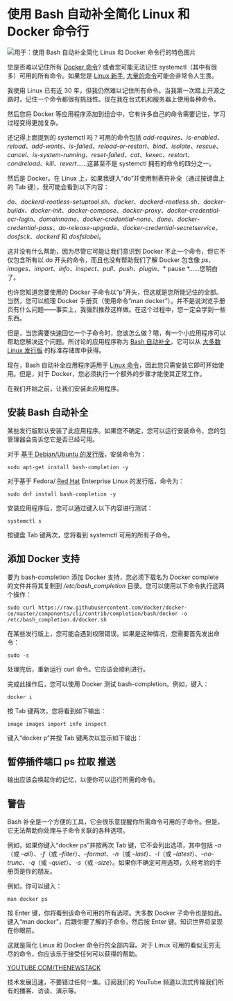# 使用 Bash 自动补全简化 Linux 和 Docker 命令行

![用于：使用 Bash 自动补全简化 Linux 和 Docker 命令行的特色图片](https://cdn.thenewstack.io/media/2024/03/e3ec3d33-wings-1024x643.png)

您是否难以记住所有 [Docker 命令](https://thenewstack.io/docker-basics-how-to-use-dockerfiles/)? 或者您可能无法记住 systemctl（其中有很多）可用的所有命令。如果您是 [Linux 新手](https://thenewstack.io/set-up-python-on-fedora-linux-4-steps/), [大量的命令](https://thenewstack.io/linux-pass-a-text-based-password-manager/)可能会非常令人生畏。

我使用 Linux 已有近 30 年，但我仍然难以记住所有命令。当我第一次踏上开源之路时，记住一个命令都很有挑战性。现在我在台式机和服务器上使用各种命令。

然后您将 Docker 等应用程序添加到组合中，它有许多自己的命令需要记住，学习过程变得更加复杂。

还记得上面提到的 systemctl 吗？可用的命令包括 *add-requires*、*is-enabled*、*reload*、*add-wants*、*is-failed*、*reload-or-restart*、*bind*、*isolate*、*rescue*、*cancel*、*is-system-running*、*reset-failed*、*cat*、*kexec*、*restart*、*condreload*、*kill*、*revert*……这甚至不是 systemctl 拥有的命令的四分之一。

然后是 Docker。在 Linux 上，如果我键入“do”并使用制表符补全（通过按键盘上的 Tab 键），我可能会看到以下内容：

*do*、*dockerd-rootless-setuptool.sh*、*docker*、*dockerd-rootless.sh*、*docker-buildx*、*docker-init*、*docker-compose*、*docker-proxy*、*docker-credential-ecr-login*、*domainname*、*docker-credential-none*、*done*、*docker-credential-pass*、*do-release-upgrade*、*docker-credential-secretservice*、*dosfsck*、*dockerd* 和 *dosfslabel*。

这并没有什么帮助，因为尽管它可能让我们意识到 Docker 不止一个命令，但它不仅包含所有以 do 开头的命令，而且也没有帮助我们了解 Docker 包含像 *ps*、*images*、*import*、*info*、*inspect*、*pull*、*push*、*plugin*、* pause *……您明白了。

也许您知道您要使用的 Docker 子命令以“p”开头，但这就是您所能记住的全部。当然，您可以梳理 Docker 手册页（使用命令“man docker”）。并不是说浏览手册页有什么问题——事实上，我强烈推荐这样做。在这个过程中，您一定会学到一些东西。

但是，当您需要快速回忆一个子命令时，您该怎么做？嗯，有一个小应用程序可以帮助您解决这个问题。所讨论的应用程序称为 [Bash 自动补全](https://github.com/scop/bash-completion)，它可以从 [大多数 Linux 发行版](https://thenewstack.io/linux-server-operating-systems-red-hat-enterprise-linux-and-beyond/) 的标准存储库中获得。

现在，Bash 自动补全应用程序适用于 [Linux 命令](https://thenewstack.io/fosdem-24-can-the-unix-shell-be-improved-hell-yes/)，因此您只需安装它即可开始使用。但是，对于 Docker，您必须执行一个额外的步骤才能使其正常工作。

在我们开始之前，让我们安装此应用程序。

## 安装 Bash 自动补全

某些发行版默认安装了此应用程序。如果您不确定，您可以运行安装命令，您的包管理器会告诉您它是否已经可用。

对于 [基于 Debian/Ubuntu 的发行版](https://thenewstack.io/what-is-ubuntu-pro-and-how-can-you-use-it/)，安装命令为：

```
sudo apt-get install bash-completion -y
```

对于基于 Fedora/ [Red Hat](https://www.openshift.com/try?utm_content=inline-mention) Enterprise Linux 的发行版，命令为：

```
sudo dnf install bash-completion -y
```

安装应用程序后，您可以通过键入以下内容进行测试：

```
systemctl s
```

按键盘 Tab 键两次，您将看到 systemctl 可用的所有子命令。

## 添加 Docker 支持

要为 bash-completion 添加 Docker 支持，您必须下载名为 Docker complete 的文件并将其复制到 */etc/bash_completion* 目录。您可以使用以下命令执行这两个操作：

```
sudo curl https://raw.githubusercontent.com/docker/docker-ce/master/components/cli/contrib/completion/bash/docker -o /etc/bash_completion.d/docker.sh
```

在某些发行版上，您可能会遇到权限错误。如果是这种情况，您需要首先发出命令：

```
sudo -s
```

处理完后，重新运行 curl 命令。它应该会顺利进行。

完成此操作后，您可以使用 Docker 测试 bash-completion。例如，键入：

```
docker i
```

按 Tab 键两次，您将看到如下输出：

```
image images import info inspect
```

键入“docker p”并按 Tab 键两次以显示如下输出：
## 暂停插件端口 ps 拉取 推送

输出应该会唤起你的记忆，以便你可以运行所需的命令。

## 警告

Bash 补全是一个方便的工具，它会很乐意提醒你所需命令可用的子命令。但是，它无法帮助你处理与子命令关联的各种选项。

例如，如果你键入“docker ps”并按两次 Tab 键，它不会列出选项，其中包括
*-a*（或 *–all*）、*-f*（或 *–filter*）、*–format*、*-n*（或 *–last*）、*-l*（或 *–latest*）、*–no-trunc*、*-q*（或 *–quiet*）、*-s*（或 *–size*）。如果你不确定可用选项，久经考验的手册页是你的朋友。

例如，你可以键入：

```
man docker ps
```

按 Enter 键，你将看到该命令可用的所有选项。大多数 Docker 子命令也是如此。键入“man docker”，后跟你要了解的子命令，然后按 Enter 键。知识世界将呈现在你眼前。

这就是简化 Linux 和 Docker 命令行的全部内容。对于 Linux 可用的看似无穷无尽的命令，你应该乐于接受任何可以获得的帮助。

[YOUTUBE.COM/THENEWSTACK](https://youtube.com/thenewstack?sub_confirmation=1)

技术发展迅速，不要错过任何一集。订阅我们的 YouTube 频道以流式传输我们所有的播客、访谈、演示等。